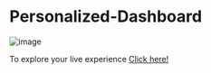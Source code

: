 # Personalized-Dashboard

![image](https://github.com/user-attachments/assets/bedc7e9d-edfc-4693-b14f-345ea44ccb34)


To explore your live experience [Click here!](https://renuckam.github.io/Personalized-Dashboard/) 
